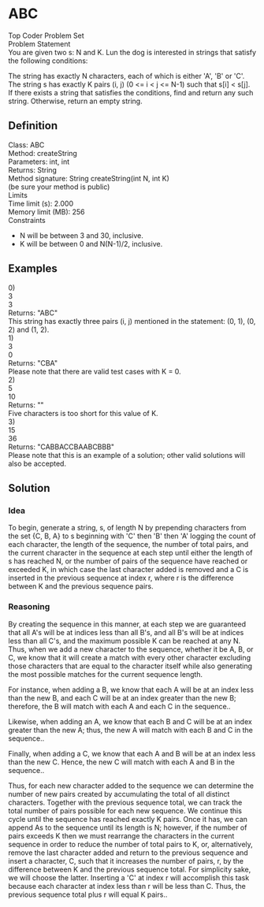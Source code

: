 # ABC
Top Coder Problem Set<br>
Problem Statement<br>
You are given two s: N and K. Lun the dog is interested in strings that satisfy the following conditions:<br>

The string has exactly N characters, each of which is either 'A', 'B' or 'C'.<br>
The string s has exactly K pairs (i, j) (0 <= i < j <= N-1) such that s[i] < s[j].<br>
If there exists a string that satisfies the conditions, find and return any such string. Otherwise, return an empty string.<br>
## Definition
Class: ABC<br>
Method: createString<br>
Parameters: int, int<br>
Returns: String<br>
Method signature: String createString(int N, int K)<br>
(be sure your method is public)<br>
Limits<br>
Time limit (s): 2.000<br>
Memory limit (MB): 256<br>
Constraints<br>
- N will be between 3 and 30, inclusive.<br>
- K will be between 0 and N(N-1)/2, inclusive.<br>
## Examples
0)<br>
3<br>
3<br>
Returns: "ABC"<br>
This string has exactly three pairs (i, j) mentioned in the statement: (0, 1), (0, 2) and (1, 2).<br>
1)<br>
3<br>
0<br>
Returns: "CBA"<br>
Please note that there are valid test cases with K = 0.<br>
2)<br>
5<br>
10<br>
Returns: ""<br>
Five characters is too short for this value of K.<br>
3)<br>
15<br>
36<br>
Returns: "CABBACCBAABCBBB"<br>
Please note that this is an example of a solution; other valid solutions will also be accepted.<br>
## Solution
### Idea
To begin, generate a string, s, of length N by prepending characters from the set {C, B, A} to s
beginning with 'C' then 'B' then 'A' logging the count of each character, the length of the sequence,
the number of total pairs, and the current character in the sequence at each step until either the
length of s has reached N, or the number of pairs of the
sequence have reached or exceeded K, in which case the last character
added is removed and a C is inserted in the previous sequence at index r,
where r is the difference between K and the previous sequence pairs.

### Reasoning

By creating the sequence in this manner, at each step we are guaranteed
that all A's will be at indices less than all B's, and all B's will be at
indices less than all C's, and the maximum possible K can be reached at
any N. Thus, when we add a new character to the sequence, whether it be
A, B, or C, we know that it will create a match with every other
character excluding those characters that are equal to the character
itself while also generating the most possible matches for the current
sequence length.<br>

For instance, when adding a B, we know that each A will be at an index
less than the new B, and each C will be at an index greater than the new
B; therefore, the B will match with each A and each C in the sequence..<br>

Likewise, when adding an A, we know that each B and C will be at an index
greater than the new A; thus, the new A will match with each B and C in
the sequence..<br>

Finally, when adding a C, we know that each A and B will be at an index
less than the new C. Hence, the new C will match with each A and B in the
sequence..<br>

Thus, for each new character added to the sequence we can determine the
number of new pairs created by accumulating the total of all distinct
characters. Together with the previous sequence total, we can track the
total number of pairs possible for each new sequence. We continue this
cycle until the sequence has reached exactly K pairs. Once it has, we can
append As to the sequence until its length is N; however, if the number
of pairs exceeds K then we must rearrange the characters in the current
sequence in order to reduce the number of total pairs to K, or,
alternatively, remove the last character added and return to the previous
sequence and insert a character, C, such that it increases the number of
pairs, r, by the difference between K and the previous sequence total.
For simplicity sake, we will choose the latter. Inserting a 'C' at index
r will accomplish this task because each character at index less than r
will be less than C. Thus, the previous sequence total plus r will equal
K pairs..<br>
